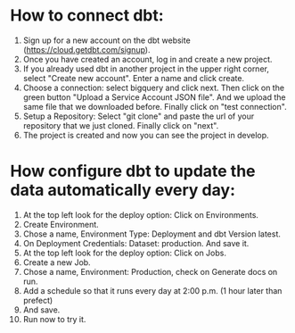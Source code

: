 # How to connect dbt:

1. Sign up for a new account on the dbt website (https://cloud.getdbt.com/signup).
2. Once you have created an account, log in and create a new project.
3. If you already used dbt in another project in the upper right corner, select "Create new account". Enter a name and click create.
4. Choose a connection: select bigquery and click next. Then click on the green button "Upload a Service Account JSON file". And we upload the same file that we downloaded before. Finally click on "test connection".
5. Setup a Repository: Select "git clone" and paste the url of your repository that we just cloned. Finally click on "next".
6. The project is created and now you can see the project in develop.


# How configure dbt to update the data automatically every day:
1. At the top left look for the deploy option: Click on Environments.
2. Create Environment.
3. Chose a name, Environment Type: Deployment and dbt Version latest.
4. On Deployment Credentials: Dataset: production. And save it.
5. At the top left look for the deploy option: Click on Jobs.
6. Create a new Job.
7. Chose a name, Environment: Production, check on Generate docs on run.
8. Add a schedule so that it runs every day at 2:00 p.m. (1 hour later than prefect)
9. And save.
10. Run now to try it.





